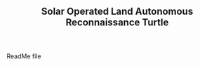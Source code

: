 <header>
  <h2>
    Solar Operated Land Autonomous Reconnaissance Turtle
  <h2>
</header>

ReadMe file
